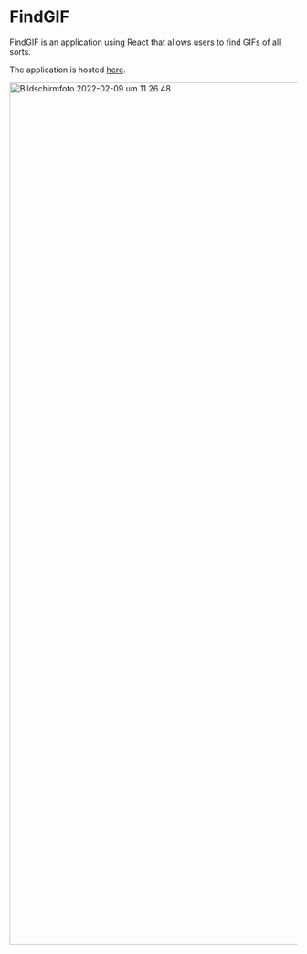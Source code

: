 # FindGIF

FindGIF is an application using React that allows users to find GIFs of all sorts. 

The application is hosted <a href="https://sebastianpfeu.github.io/FindGIF/" target="_blank">here</a>.

<img width="1508" alt="Bildschirmfoto 2022-02-09 um 11 26 48" src="https://user-images.githubusercontent.com/67929127/153179473-f49cf782-55cc-44f4-8991-076208b5a026.png">

